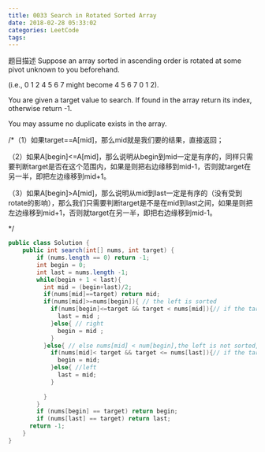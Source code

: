 ```yaml
---
title: 0033 Search in Rotated Sorted Array
date: 2018-02-28 05:33:02
categories: LeetCode
tags:
---
```


题目描述
Suppose an array sorted in ascending order is rotated at some pivot unknown to you beforehand.

(i.e., 0 1 2 4 5 6 7 might become 4 5 6 7 0 1 2).

You are given a target value to search. If found in the array return its index, otherwise return -1.

You may assume no duplicate exists in the array.


/*（1）如果target==A[mid]，那么mid就是我们要的结果，直接返回；

（2）如果A[begin]<=A[mid]，那么说明从begin到mid一定是有序的，同样只需要判断target是否在这个范围内，如果是则把右边缘移到mid-1，否则就target在另一半，即把左边缘移到mid+1。

（3）如果A[begin]>A[mid]，那么说明从mid到last一定是有序的（没有受到rotate的影响），那么我们只需要判断target是不是在mid到last之间，如果是则把左边缘移到mid+1，否则就target在另一半，即把右边缘移到mid-1。

*/

```java
public class Solution {
    public int search(int[] nums, int target) {
        if (nums.length == 0) return -1;
        int begin = 0;
        int last = nums.length -1;
        while(begin + 1 < last){
          int mid = (begin+last)/2;
          if(nums[mid]==target) return mid;
          if(nums[mid]>=nums[begin]){ // the left is sorted
            if(nums[begin]<=target && target < nums[mid]){// if the target is the sorted area,left
              last = mid ;
            }else{ // right
              begin = mid ;
            }
          }else{ // else nums[mid] < num[begin],the left is not sorted,which means the right is sorted
            if(nums[mid]< target && target <= nums[last]){// if the target is the sorted area, right
              begin = mid;
            }else{ //left
              last = mid;
            }
            
          }
        }
        if (nums[begin] == target) return begin;
        if (nums[last] == target) return last;
      return -1;
    }
}
```

